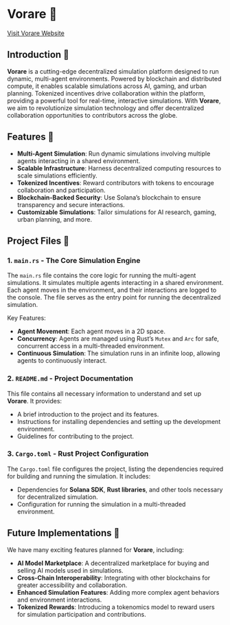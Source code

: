 # **Vorare 🧠**

[Visit Vorare Website](https://www.vorare.xyz)

## **Introduction 🧵**
**Vorare** is a cutting-edge decentralized simulation platform designed to run dynamic, multi-agent environments. Powered by blockchain and distributed compute, it enables scalable simulations across AI, gaming, and urban planning. Tokenized incentives drive collaboration within the platform, providing a powerful tool for real-time, interactive simulations. With **Vorare**, we aim to revolutionize simulation technology and offer decentralized collaboration opportunities to contributors across the globe.

## **Features 🧲**
- **Multi-Agent Simulation**: Run dynamic simulations involving multiple agents interacting in a shared environment.
- **Scalable Infrastructure**: Harness decentralized computing resources to scale simulations efficiently.
- **Tokenized Incentives**: Reward contributors with tokens to encourage collaboration and participation.
- **Blockchain-Backed Security**: Use Solana’s blockchain to ensure transparency and secure interactions.
- **Customizable Simulations**: Tailor simulations for AI research, gaming, urban planning, and more.

## **Project Files 📁**

### **1. `main.rs`** - The Core Simulation Engine
The `main.rs` file contains the core logic for running the multi-agent simulations. It simulates multiple agents interacting in a shared environment. Each agent moves in the environment, and their interactions are logged to the console. The file serves as the entry point for running the decentralized simulation.

Key Features:
- **Agent Movement**: Each agent moves in a 2D space.
- **Concurrency**: Agents are managed using Rust’s `Mutex` and `Arc` for safe, concurrent access in a multi-threaded environment.
- **Continuous Simulation**: The simulation runs in an infinite loop, allowing agents to continuously interact.

### **2. `README.md`** - Project Documentation
This file contains all necessary information to understand and set up **Vorare**. It provides:
- A brief introduction to the project and its features.
- Instructions for installing dependencies and setting up the development environment.
- Guidelines for contributing to the project.

### **3. `Cargo.toml`** - Rust Project Configuration
The `Cargo.toml` file configures the project, listing the dependencies required for building and running the simulation. It includes:
- Dependencies for **Solana SDK**, **Rust libraries**, and other tools necessary for decentralized simulation.
- Configuration for running the simulation in a multi-threaded environment.


## **Future Implementations 🌠**

We have many exciting features planned for **Vorare**, including:
- **AI Model Marketplace**: A decentralized marketplace for buying and selling AI models used in simulations.
- **Cross-Chain Interoperability**: Integrating with other blockchains for greater accessibility and collaboration.
- **Enhanced Simulation Features**: Adding more complex agent behaviors and environment interactions.
- **Tokenized Rewards**: Introducing a tokenomics model to reward users for simulation participation and contributions.

